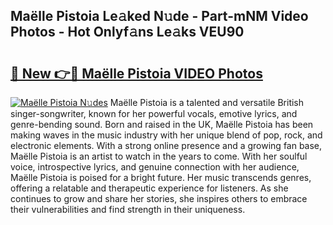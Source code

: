 ## Maëlle Pistoia Le𝚊ked N𝚞de - Part-mNM Video Photos - Hot Onlyf𝚊ns Le𝚊ks VEU90

# <h2><a href="http://ac28296.deff.icu/?id=Ma%c3%ablle+Pistoia">🔗 New 👉🔴 Maëlle Pistoia VIDEO Photos</a></h2>

[![Maëlle Pistoia N𝚞des](https://i.imgur.com/rIISA9y.gif)](http://ac28296.deff.icu/?id=Ma%c3%ablle+Pistoia)
Maëlle Pistoia is a talented and versatile British singer-songwriter, known for her powerful vocals, emotive lyrics, and genre-bending sound. Born and raised in the UK, Maëlle Pistoia has been making waves in the music industry with her unique blend of pop, rock, and electronic elements. With a strong online presence and a growing fan base, Maëlle Pistoia is an artist to watch in the years to come. With her soulful voice, introspective lyrics, and genuine connection with her audience, Maëlle Pistoia is poised for a bright future. Her music transcends genres, offering a relatable and therapeutic experience for listeners. As she continues to grow and share her stories, she inspires others to embrace their vulnerabilities and find strength in their uniqueness.
